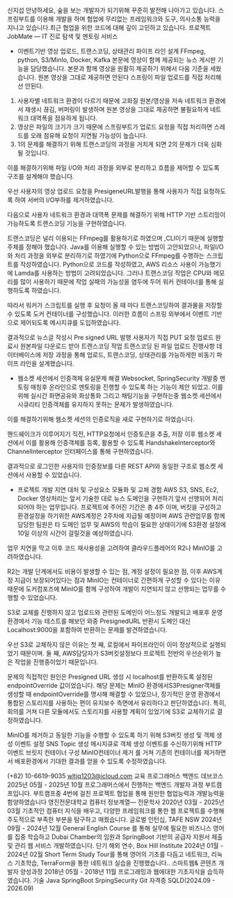 신지섭
안녕하세요, 숲을 보는 개발자가 되기위해 꾸준히 발전해 나아가고 있습니다.
스프링부트를 이용해 개발을 하며 협업에 무리없는 프레임워크와 도구, 의사소통 능력을 지니고 있습니다.최근 협업을 위한 코드에 대해 깊이 고민하고 있습니다.
프로젝트
JobMate — IT 진로 탐색 및 멘토링 서비스

- 이벤트기반 영상 업로드, 트랜스코딩, 상태관리 파이프 라인 설계
  FFmpeg, python, S3/MinIo, Docker, Kafka
  본문에 영상이 함께 제공되는 뉴스 게시판 기능을 담당했습니다.
  본문과 함께 영상을 원활히 제공하기 위해서 다음 기준을 세웠습니다.
  원본 영상을 그대로 제공하면 안된다
  스프링이 파일 업로드를 직접 처리해선 안된다.
1. 사용자별 네트워크 환경이 다르기 때문에 고화질 원본/영상을 저속 네트워크 환경에서 재생시 끊김, 버퍼링이 발생하며  원본 영상을 그대로 제공하면  불필요하게 네트워크 대역폭을 점유하게 됩니다.
2. 영상은 파일의 크기가 크기 때문에 스프링부트가 업로드 요청을 직접 처리하면 스레드를 오래 점유해 요청이 지연될 가능성이 높습니다.
3. 1의 문제를 해결하기 위해 트랜스코딩의 과정을 거치게 되면 2의 문제가 더욱 심화될 것입니다.

이를 해결하기위해 파일 I/O와 처리 과정을 외부로 분리하고 흐름을 제어할 수 있도록 구조를 설계해야 했습니다.

우선 사용자의 영상 업로드 요청을 PresigeneURL발행을 통해 사용자가 직접 요청하도록 하여 서버의 I/O부하를 제거하였습니다.

다음으로 사용자 네트워크 환경과 대역폭 문제를 해결하기 위해 HTTP 기반 스트리밍이 가능하도록 트랜스코딩 기능을 구현하였습니다.

트랜스코딩은 널리 이용되는 FFmpeg를 활용하기로 하였으며 ,CLI이기 때문에 실행할 주체를 정해야 했습니다.
Java를 이용해 실행할 수 있는 방법이 고안되었으나, 파일I/O와 처리 과정을 외부로 분리하기로 하였기에 Python으로 FFmpeg를 수행하는 스크립트를 작성하였습니다.
Python으로 코드를 작성하였고, AWS 리소스 사용이 가능했기에 Lamda를 사용하는 방법이 고려되었습니다. 그러나 트랜스코딩 작업은 CPU와 메모리를 많이 사용하기 때문에 작업 실패의 가능성을 염두에 두어 워커 컨테이너를 통해 실행하도록 하였습니다.

따라서  워커가 스크립트를 실행 후 요청이 올 때 마다  트랜스코딩하여 결과물을 저장할 수 있도록 도커 컨테이너를 구성했습니다.
이러한 흐름이 스프링 외부에서 이벤트 기반으로 제어되도록 메시지큐를 도입하였습니다.

결과적으로 뉴스글 작성시
Pre signed URL 발행
사용자가 직접 PUT 요청
업로드 완료시 원본파일 다운로드 받아 트랜스코딩 작업
트랜스코딩 된 파일 업로드
진행사항 데이터베이스에 저장
과정을 통해 업로드, 트랜스코딩, 상태관리를 가능하게한 비동기 파이프 라인을 설계했습니다.

- 웹소켓 세션에서 인증객체 유실문제 해결
  Websocket, SpringSecurity
  개발중 멘토링 매칭후 온라인으로 멘토링을 진행할 수 있도록 하는 기능이 제안 되었고. 이를 위해 실시간 화면공유와 화상통화 그리고 채팅기능을 구현하는중 웹소켓 세션에서 시큐리티  인증객체를 유지하지 못하는 문제가 발생하였습니다.

이를 해결하기위해 웹소켓 세션의 인증로직을 새로 구현하기로 하였습니다.

핸드쉐이크가 이루어지기 직전, HTTP요청에서 인증토큰을 추출, 저장 이후 웹소켓 세션에서 이를 활용해 인증객체를 등록, 활용할 수 있도록 HandshakeInterceptor와 ChannelInterceptor 인터페이스를 통해 구현하였습니다.

결과적으로 로그인한 사용자의 인증정보를 다른 REST API와 동일한 구조로 웹소켓 세션에서 사용할 수 있었습니다.

- 프로젝트 개발 지연 대처 및 구성요소 모듈화 및 교체 경험
  AWS S3, SNS, Ec2, Docker
  영상처리는 앞서 기술한 대로 뉴스 도메인을 구현하기 앞서 선행되어 처리되어야 하는 업무입니다. 프로젝트에 주어진 기간은 총 4주 이며, 버킷을 구성하고 환경설정을 하기위한 AWS계정은 2주차에 지급될 예정이며 AWS 관련업무를 함께 담당한 팀원은 타 도메인 업무 및 AWS의 학습이 필요한 상태이기에 S3환경 설정에 10일 이상의 시간이 걸릴것을 예상하였습니다.

업무 지연을 막고 이후 코드 재사용성을 고려하여 클라우드플레어의 R2나 MinIO를 고려하였습니다.

R2는 개발 단계에서도 비용이 발생할 수 있는 점, 계정 설정이 필요한 점, 이후 AWS계정 지급이 보장되어있다는 점과 MinIO는 컨테이너로 간편하게 구성할 수 있다는 이유 때문에  도커컴포즈에 MinIO를 함께 구성하여 개발이 지연되지 않고 선행되는 업무를 수행할 수 있었습니다.

S3로 교체를 진행하지 않고 업로드와 관련된 도메인이 어느정도 개발되고 배포후 운영환경에서 기능 테스트를 해보던 와중 PresignedURL 반환시 도메인 대신 Localhost:9000을 포함하여 반환하는 문제를 발견하였습니다.

우선 S3로 교체하지 않은 이유는 첫 째, 로컬에서 파이프라인이 이미 정상적으로 실행되었기 때문이며. 둘 째, AWS담당자가 S3버킷설정보다 프로젝트 전반의 우선순위가 높은 작업을 진행중이었기 때문입니다.

문제의 직접적인 원인은 Presigned URL 생성 시 localhost를 반환하도록 설정된 endpointOverride 값이었습니다.
해당 문제는 MinIO 환경에서S3Presigner객체를 생성할 때 endpointOverride를 명시해 해결할 수 있었으나, 장기적인 운영 환경에서 통합된 스토리지를 사용하는 편이 유지보수 측면에서 유리하다고 판단하였습니다.
특히, 회의를 거쳐 다른 모듈에서도 스토리지를 사용할 계획이 있었기에 S3로 교체하기로 결정하였습니다.

MinIO를 제거하고 동일한 기능을 수행할 수 있도록 하기 위해
S3버킷 생성 및 객체 생성 이벤트 설정
SNS Topic 생성
메시지큐로 객체 생성 이벤트를 수신하기위해 HTTP 이벤트 브릿지 컨테이너 구성
MinIO컨테이너 제거
를 거쳐 기존의 컨테이너를 제거하면서 배포환경에서 기대한 결과를 얻을 수 있도록 수정하였습니다.


(+82) 10-6619-9035
wltjq1203@icloud.com
교육
프로그래머스 백엔드 데브코스
2025년 05월 - 2025년 10월
프로그래머스에서 진행하는 백엔드 개발자 과정 부트캠프입니다.
부트캠프중 4번에 걸친 프로젝트 협업을 통해 원만한 협업능력과 개발능력을 함양하였습니다
영진전문대학교
컴퓨터 정보계열— 전문학사
2020년 03월 - 2025년 03월
기초적인 컴퓨터 지식을 배우고, 다양한 프레임워크를 통한 웹 프로젝트를 수행해 주도적으로 부족한 부분을 탐구하고 매꿨습니다.
글로벌 인턴십,
TAFE NSW
2024년 09월 - 2024년 12월
General English Course 를 통해 실무에 필요한 비즈니스 영어를 집중 학습하고 Dubai Chamber의 임원과 SpringBoot 기반의 공급자 지원서 제출 및 관리 웹 서비스 개발하였습니다.
단기 해외 연수,
Box Hill Institute
2024년 01월 - 2024년 02월
Short Term Study Tour를 통해 영어의 기초를 다듬고 네트워크, 리눅스 기초학습, TerraForm을 통한 네트워크 실습을 진행했습니다..
스마트웹& 콘텐츠
개발자 양성과정
2018년 05월 - 2018년 11월
프로그래밍과 웹에대한 기초지식을 습득하였습니다.
기술
Java
SpringBoot
SrpingSecurity
Git
자격증
SQLD(2024.09 - 2026.09)




